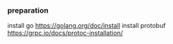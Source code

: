 ### preparation
install go https://golang.org/doc/install
install protobuf https://grpc.io/docs/protoc-installation/